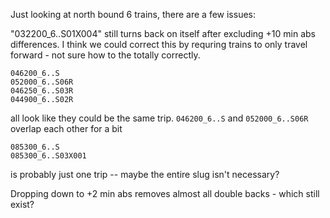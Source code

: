 Just looking at north bound 6 trains, there are a few issues:


"032200_6..S01X004" still turns back on itself after excluding +10 min abs differences. 
I think we could correct this by requring trains to only travel forward - not sure how to the totally correctly.

```
046200_6..S
052000_6..S06R
046250_6..S03R
044900_6..S02R
```

all look like they could be the same trip. `046200_6..S` and `052000_6..S06R` overlap each other for a bit


```
085300_6..S
085300_6..S03X001
```

is probably just one trip -- maybe the entire slug isn't necessary?


Dropping down to +2 min abs removes almost all double backs - which still exist? 

